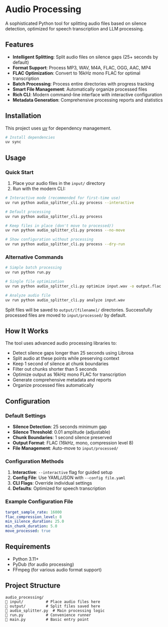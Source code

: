 # Audio Processing

A sophisticated Python tool for splitting audio files based on silence detection, optimized for speech transcription and LLM processing.

## Features

- **Intelligent Splitting**: Split audio files on silence gaps (25+ seconds by default)
- **Format Support**: Process MP3, WAV, M4A, FLAC, OGG, AAC, MP4
- **FLAC Optimization**: Convert to 16kHz mono FLAC for optimal transcription
- **Batch Processing**: Process entire directories with progress tracking
- **Smart File Management**: Automatically organize processed files
- **Rich CLI**: Modern command-line interface with interactive configuration
- **Metadata Generation**: Comprehensive processing reports and statistics

## Installation

This project uses [uv](https://docs.astral.sh/uv/) for dependency management.

```bash
# Install dependencies
uv sync
```

## Usage

### Quick Start

1. Place your audio files in the `input/` directory
2. Run with the modern CLI:

```bash
# Interactive mode (recommended for first-time use)
uv run python audio_splitter_cli.py process --interactive

# Default processing
uv run python audio_splitter_cli.py process

# Keep files in place (don't move to processed/)
uv run python audio_splitter_cli.py process --no-move

# Show configuration without processing
uv run python audio_splitter_cli.py process --dry-run
```

### Alternative Commands

```bash
# Simple batch processing
uv run python run.py

# Single file optimization
uv run python audio_splitter_cli.py optimize input.wav -o output.flac

# Analyze audio file
uv run python audio_splitter_cli.py analyze input.wav
```

Split files will be saved to `output/[filename]/` directories. Successfully processed files are moved to `input/processed/` by default.

## How It Works

The tool uses advanced audio processing libraries to:
- Detect silence gaps longer than 25 seconds using Librosa
- Split audio at these points while preserving context
- Keep 1 second of silence at chunk boundaries
- Filter out chunks shorter than 5 seconds
- Optimize output as 16kHz mono FLAC for transcription
- Generate comprehensive metadata and reports
- Organize processed files automatically

## Configuration

### Default Settings
- **Silence Detection**: 25 seconds minimum gap
- **Silence Threshold**: 0.01 amplitude (adjustable)
- **Chunk Boundaries**: 1 second silence preserved
- **Output Format**: FLAC (16kHz, mono, compression level 8)
- **File Management**: Auto-move to `input/processed/`

### Configuration Methods
1. **Interactive**: `--interactive` flag for guided setup
2. **Config File**: Use YAML/JSON with `--config file.yaml`
3. **CLI Flags**: Override individual settings
4. **Defaults**: Optimized for speech transcription

### Example Configuration File
```yaml
target_sample_rate: 16000
flac_compression_level: 8
min_silence_duration: 25.0
min_chunk_duration: 5.0
move_processed: true
```

## Requirements

- Python 3.11+
- PyDub (for audio processing)
- FFmpeg (for various audio format support)

## Project Structure

```
audio_processing/
   input/          # Place audio files here
   output/         # Split files saved here
   audio_splitter.py  # Main processing logic
   run.py          # Convenience runner
   main.py         # Basic entry point
```